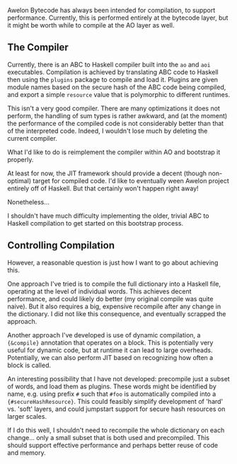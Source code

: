 
Awelon Bytecode has always been intended for compilation, to support performance. Currently, this is performed entirely at the bytecode layer, but it might be worth while to compile at the AO layer as well.

## The Compiler

Currently, there is an ABC to Haskell compiler built into the `ao` and `aoi` executables. Compilation is achieved by translating ABC code to Haskell then using the `plugins` package to compile and load it. Plugins are given module names based on the secure hash of the ABC code being compiled, and export a simple `resource` value that is polymorphic to different runtimes.

This isn't a very good compiler. There are many optimizations it does not perform, the handling of sum types is rather awkward, and (at the moment) the performance of the compiled code is not considerably better than that of the interpreted code. Indeed, I wouldn't lose much by deleting the current compiler.

What I'd like to do is reimplement the compiler within AO and bootstrap it properly. 

At least for now, the JIT framework should provide a decent (though non-optimal) target for compiled code. I'd like to eventually ween Awelon project entirely off of Haskell. But that certainly won't happen right away! 

Nonetheless...

I shouldn't have much difficulty implementing the older, trivial ABC to Haskell compilation to get started on this bootstrap process.

## Controlling Compilation

However, a reasonable question is just how I want to go about achieving this. 

One approach I've tried is to compile the full dictionary into a Haskell file, operating at the level of individual words. This achieves decent performance, and could likely do better (my original compile was quite naive). But it also requires a big, expensive recompile after any change in the dictionary. I did not like this consequence, and eventually scrapped the approach.

Another approach I've developed is use of dynamic compilation, a `{&compile}` annotation that operates on a block. This is potentially very useful for dynamic code, but at runtime it can lead to large overheads. Potentially, we can also perform JIT based on recognizing how often a block is called.

An interesting possibility that I have not developed: precompile just a subset of words, and load them as plugins. These words might be identified by name, e.g. using prefix `#` such that `#foo` is automatically compiled into a `{#secureHashResource}`. This could feasibly simplify development of 'hard' vs. 'soft' layers, and could jumpstart support for secure hash resources on larger scales.

If I do this well, I shouldn't need to recompile the whole dictionary on each change... only a small subset that is both used and precompiled. This should support effective performance and perhaps better reuse of code and memory. 






